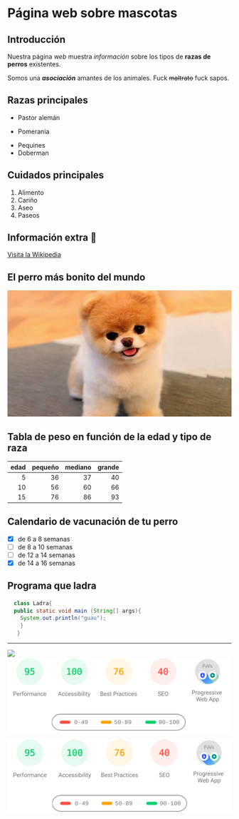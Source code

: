 # Página web sobre mascotas

## Introducción
Nuestra página *web* muestra _información_ sobre los tipos de **razas de perros** existentes.

Somos una **_asociación_** amantes de los animales. Fuck ~~maltrato~~ fuck sapos.

## Razas principales

  + Pastor alemán
  * Pomerania
  - Pequines
  - Doberman

## Cuidados principales
1. Alimento
2. Cariño
3. Aseo
4. Paseos

## Información extra :dog:

[Visita la Wikipedia](https://es.wikipedia.org/wiki/Canis_familiaris)

## El perro más bonito del mundo

![alt][perro]

[perro]:perro.jpg

## Tabla de peso en función de la edad y tipo de raza

| edad | pequeño | mediano | grande |
|----:|----:|----:|----:|
|5|36|37|40|
|10|56|60|66|
|15 |76|86|93|

## Calendario de vacunación de tu perro

  - [x] de 6 a 8 semanas
  - [ ] de 8 a 10 semanas
  - [ ] de 12 a 14 semanas
  - [x] de 14 a 16 semanas

## Programa que ladra

```java
  class Ladra{
  public static void main (String[] args){
    System.out.println("guau");
    }
   }
   ```
   
  ----
  
  <img with="100" src="https://www.purina-latam.com/sites/g/files/auxxlc391/files/styles/social_share_large/public/purina-reconocer-a-un-perro-feliz.jpg?itok=8xw_Cyof"/>
  
  
  <img width="500" src="./banner.svg">
  
  
  ![alt][banner]
  
  [banner]:banner.svg
   
   
   


